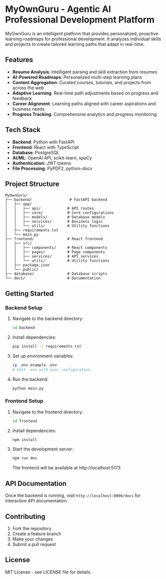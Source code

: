 # MyOwnGuru - Agentic AI Professional Development Platform

MyOwnGuru is an intelligent platform that provides personalized, proactive learning roadmaps for professional development. It analyzes individual skills and projects to create tailored learning paths that adapt in real-time.

## Features

- **Resume Analysis**: Intelligent parsing and skill extraction from resumes
- **AI-Powered Roadmaps**: Personalized multi-step learning plans
- **Content Aggregation**: Curated courses, tutorials, and projects from across the web
- **Adaptive Learning**: Real-time path adjustments based on progress and feedback
- **Career Alignment**: Learning paths aligned with career aspirations and business needs
- **Progress Tracking**: Comprehensive analytics and progress monitoring

## Tech Stack

- **Backend**: Python with FastAPI
- **Frontend**: React with TypeScript
- **Database**: PostgreSQL
- **AI/ML**: OpenAI API, scikit-learn, spaCy
- **Authentication**: JWT tokens
- **File Processing**: PyPDF2, python-docx

## Project Structure

```
MyOwnGuru/
├── backend/                 # FastAPI backend
│   ├── app/
│   │   ├── api/            # API routes
│   │   ├── core/           # Core configurations
│   │   ├── models/         # Database models
│   │   ├── services/       # Business logic
│   │   └── utils/          # Utility functions
│   ├── requirements.txt
│   └── main.py
├── frontend/               # React frontend
│   ├── src/
│   │   ├── components/     # React components
│   │   ├── pages/          # Page components
│   │   ├── services/       # API services
│   │   └── utils/          # Utility functions
│   ├── package.json
│   └── public/
├── database/               # Database scripts
└── docs/                   # Documentation
```

## Getting Started

### Backend Setup

1. Navigate to the backend directory:
   ```bash
   cd backend
   ```

2. Install dependencies:
   ```bash
   pip install -r requirements.txt
   ```

3. Set up environment variables:
   ```bash
   cp .env.example .env
   # Edit .env with your configuration
   ```

4. Run the backend:
   ```bash
   python main.py
   ```

### Frontend Setup

1. Navigate to the frontend directory:
   ```bash
   cd frontend
   ```

2. Install dependencies:
   ```bash
   npm install
   ```

3. Start the development server:
   ```bash
   npm run dev
   ```

   The frontend will be available at http://localhost:5173

## API Documentation

Once the backend is running, visit `http://localhost:8000/docs` for interactive API documentation.

## Contributing

1. Fork the repository
2. Create a feature branch
3. Make your changes
4. Submit a pull request

## License

MIT License - see LICENSE file for details.
